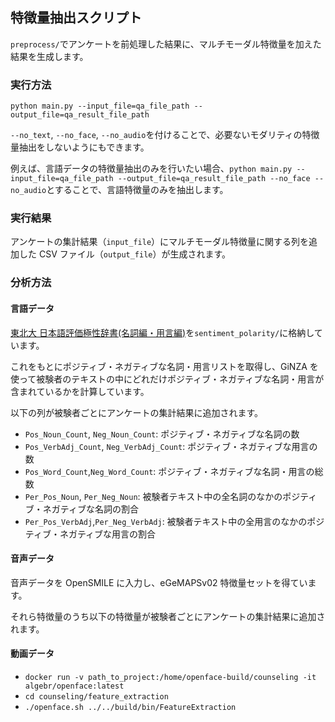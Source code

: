 ## 特徴量抽出スクリプト

`preprocess/`でアンケートを前処理した結果に、マルチモーダル特徴量を加えた結果を生成します。

### 実行方法

`python main.py --input_file=qa_file_path --output_file=qa_result_file_path`

`--no_text`, `--no_face`, `--no_audio`を付けることで、必要ないモダリティの特徴量抽出をしないようにもできます。

例えば、言語データの特徴量抽出のみを行いたい場合、`python main.py --input_file=qa_file_path --output_file=qa_result_file_path --no_face --no_audio`とすることで、言語特徴量のみを抽出します。

### 実行結果

アンケートの集計結果（`input_file`）にマルチモーダル特徴量に関する列を追加した CSV ファイル（`output_file`）が生成されます。

### 分析方法

#### 言語データ

[東北大 日本語評価極性辞書(名詞編・用言編)](https://www.cl.ecei.tohoku.ac.jp/Open_Resources-Japanese_Sentiment_Polarity_Dictionary.html)を`sentiment_polarity/`に格納しています。

これをもとにポジティブ・ネガティブな名詞・用言リストを取得し、GiNZA を使って被験者のテキストの中にどれだけポジティブ・ネガティブな名詞・用言が含まれているかを計算しています。

以下の列が被験者ごとにアンケートの集計結果に追加されます。

- `Pos_Noun_Count`, `Neg_Noun_Count`: ポジティブ・ネガティブな名詞の数
- `Pos_VerbAdj_Count`, `Neg_VerbAdj_Count`: ポジティブ・ネガティブな用言の数
- `Pos_Word_Count`,`Neg_Word_Count`: ポジティブ・ネガティブな名詞・用言の総数
- `Per_Pos_Noun`, `Per_Neg_Noun`: 被験者テキスト中の全名詞のなかのポジティブ・ネガティブな名詞の割合
- `Per_Pos_VerbAdj`,`Per_Neg_VerbAdj`: 被験者テキスト中の全用言のなかのポジティブ・ネガティブな用言の割合

#### 音声データ

音声データを OpenSMILE に入力し、eGeMAPSv02 特徴量セットを得ています。

それら特徴量のうち以下の特徴量が被験者ごとにアンケートの集計結果に追加されます。

#### 動画データ

- `docker run -v path_to_project:/home/openface-build/counseling -it algebr/openface:latest`
- `cd counseling/feature_extraction`
- `./openface.sh ../../build/bin/FeatureExtraction`
